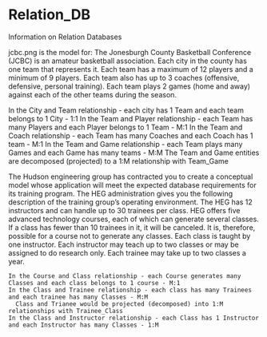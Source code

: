 # Relation_DB
Information on Relation Databases


jcbc.png is the model for: The Jonesburgh County Basketball Conference (JCBC) is an amateur basketball association. Each city in the county has one team that represents it. Each team has a maximum of 12 players and a minimum of 9 players. Each team also has up to 3 coaches (offensive, defensive, personal training). Each team plays 2 games (home and away) against each of the other teams during the season.

  In the City and Team relationship - each city has 1 Team and each team belongs to 1 City - 1:1
  In the Team and Player relationship - each Team has many Players and each Player belongs to 1 Team - M:1
  In the Team and Coach relationship - each Team has many Coaches and each Coach has 1 team - M:1
  In the Team and Game relationship - each Team plays many Games and each Game has many teams - M:M
    The Team and Game entities are decomposed (projected) to a 1:M relationship with Team_Game


The Hudson engineering group has contracted you to create a conceptual model whose application will meet the expected database requirements for its training program. The HEG administration gives you the following description of the training group’s operating environment. The HEG has 12 instructors and can handle up to 30 trainees per class. HEG offers five advanced technology courses, each of which can generate several classes. If a class has fewer than 10 trainees in it, it will be canceled. It is, therefore, possible for a course not to generate any classes. Each class is taught by one instructor. Each instructor may teach up to two classes or may be assigned to do research only. Each trainee may take up to two classes a year.

    In the Course and Class relationship - each Course generates many Classes and each class belongs to 1 course - M:1
    In the Class and Trainee relationship - each class has many Trainees and each trainee has many Classes - M:M
      Class and Trianee would be projected (decomposed) into 1:M relationships with Trainee_Class
    In the Class and Instructor relationship - each Class has 1 Instructor and each Instructor has many Classes - 1:M
  

